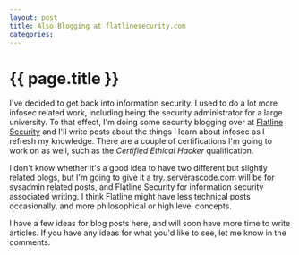 ```yaml
---
layout: post
title: Also Blogging at flatlinesecurity.com
categories:
---
```


# {{ page.title }}

I've decided to get back into information security. I used to do a lot more infosec related work, including being the security administrator for a large university. To that effect, I'm doing some security blogging over at [Flatline Security](https://flatlinesecurity.com) and I'll write posts about the things I learn about infosec as I refresh my knowledge. There are a couple of certifications I'm going to work on as well, such as the _Certified Ethical Hacker_ qualification.

I don't know whether it's a good idea to have two different but slightly related blogs, but I'm going to give it a try. serverascode.com will be for sysadmin related posts, and Flatline Security for information security associated writing. I think Flatline might have less technical posts occasionally, and more philosophical or high level concepts.

I have a few ideas for blog posts here, and will soon have more time to write articles. If you have any ideas for what you'd like to see, let me know in the comments.

